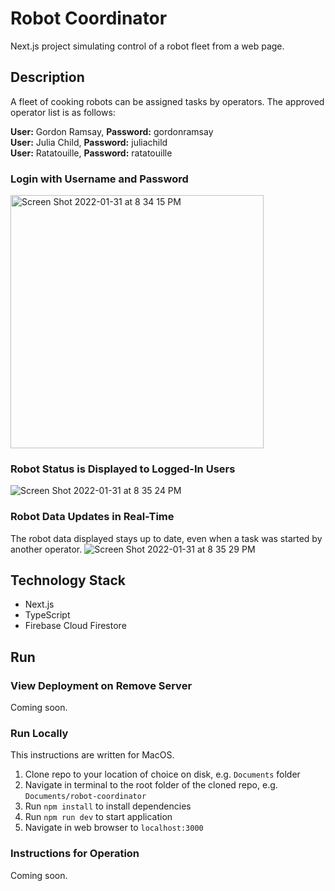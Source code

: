 # Robot Coordinator

Next.js project simulating control of a robot fleet from a web page.

## Description

A fleet of cooking robots can be assigned tasks by operators. The approved operator list is as follows:

**User:** Gordon Ramsay, **Password:** gordonramsay  
**User:** Julia Child, **Password:** juliachild  
**User:** Ratatouille, **Password:** ratatouille  

### Login with Username and Password
<img width="405" alt="Screen Shot 2022-01-31 at 8 34 15 PM" src="https://user-images.githubusercontent.com/75457552/151905183-f7912cce-e8eb-4847-a94b-789f9b70a10b.png">

### Robot Status is Displayed to Logged-In Users
![Screen Shot 2022-01-31 at 8 35 24 PM](https://user-images.githubusercontent.com/75457552/151905182-b40d8da5-d8c8-4db5-af62-2eb13b490e88.png)

### Robot Data Updates in Real-Time
The robot data displayed stays up to date, even when a task was started by another operator.
![Screen Shot 2022-01-31 at 8 35 29 PM](https://user-images.githubusercontent.com/75457552/151905180-9aee3013-8fe7-4261-9589-22a585b16a34.png)

## Technology Stack
* Next.js
* TypeScript
* Firebase Cloud Firestore

## Run

### View Deployment on Remove Server

Coming soon.

### Run Locally

This instructions are written for MacOS.

1. Clone repo to your location of choice on disk, e.g. `Documents` folder
2. Navigate in terminal to the root folder of the cloned repo, e.g. `Documents/robot-coordinator`
3. Run `npm install` to install dependencies
4. Run `npm run dev` to start application
5. Navigate in web browser to `localhost:3000`

### Instructions for Operation

Coming soon.
